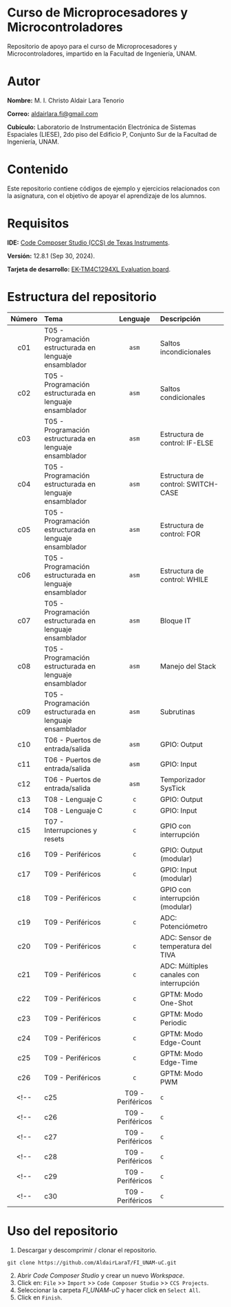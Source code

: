# Curso de Microprocesadores y Microcontroladores
Repositorio de apoyo para el curso de Microprocesadores y Microcontroladores, impartido en la Facultad de Ingeniería, UNAM.

# Autor
**Nombre:** M. I. Christo Aldair Lara Tenorio

**Correo:** aldairlara.fi@gmail.com

**Cubículo:** Laboratorio de Instrumentación Electrónica de Sistemas Espaciales (LIESE), 2do piso del Edificio P, Conjunto Sur de la Facultad de Ingeniería, UNAM.

# Contenido
Este repositorio contiene códigos de ejemplo y ejercicios relacionados con la asignatura, con el objetivo de apoyar el aprendizaje de los alumnos.

# Requisitos
**IDE:** [Code Composer Studio (CCS) de Texas Instruments](https://www.ti.com/tool/download/CCSTUDIO/12.8.1).

**Versión:** 12.8.1 (Sep 30, 2024).

**Tarjeta de desarrollo:** [EK-TM4C1294XL Evaluation board](https://www.ti.com/tool/EK-TM4C1294XL).

# Estructura del repositorio
| Número | Tema                                                    | Lenguaje | Descripción                                          |
|:------:|:--------------------------------------------------------|:--------:|:-----------------------------------------------------|
| c01    | T05 - Programación estructurada en lenguaje ensamblador | `asm`    | Saltos incondicionales                               |
| c02    | T05 - Programación estructurada en lenguaje ensamblador | `asm`    | Saltos condicionales                                 |
| c03    | T05 - Programación estructurada en lenguaje ensamblador | `asm`    | Estructura de control: IF-ELSE                       |
| c04    | T05 - Programación estructurada en lenguaje ensamblador | `asm`    | Estructura de control: SWITCH-CASE                   |
| c05    | T05 - Programación estructurada en lenguaje ensamblador | `asm`    | Estructura de control: FOR                           |
| c06    | T05 - Programación estructurada en lenguaje ensamblador | `asm`    | Estructura de control: WHILE                         |
| c07    | T05 - Programación estructurada en lenguaje ensamblador | `asm`    | Bloque IT                                            |
| c08    | T05 - Programación estructurada en lenguaje ensamblador | `asm`    | Manejo del Stack                                     |
| c09    | T05 - Programación estructurada en lenguaje ensamblador | `asm`    | Subrutinas                                           |
| c10    | T06 - Puertos de entrada/salida                         | `asm`    | GPIO: Output                                         |
| c11    | T06 - Puertos de entrada/salida                         | `asm`    | GPIO: Input                                          |
| c12    | T06 - Puertos de entrada/salida                         | `asm`    | Temporizador SysTick                                 |
| c13    | T08 - Lenguaje C                                        | `c`      | GPIO: Output                                         |
| c14    | T08 - Lenguaje C                                        | `c`      | GPIO: Input                                          |
| c15    | T07 - Interrupciones y resets                           | `c`      | GPIO con interrupción                                |
| c16    | T09 - Periféricos                                       | `c`      | GPIO: Output (modular)                               |
| c17    | T09 - Periféricos                                       | `c`      | GPIO: Input (modular)                                |
| c18    | T09 - Periféricos                                       | `c`      | GPIO con interrupción (modular)                      |
| c19    | T09 - Periféricos                                       | `c`      | ADC: Potenciómetro                                   |
| c20    | T09 - Periféricos                                       | `c`      | ADC: Sensor de temperatura del TIVA                  |
| c21    | T09 - Periféricos                                       | `c`      | ADC: Múltiples canales con interrupción              |
| c22    | T09 - Periféricos                                       | `c`      | GPTM: Modo One-Shot                                  |
| c23    | T09 - Periféricos                                       | `c`      | GPTM: Modo Periodic                                  |
| c24    | T09 - Periféricos                                       | `c`      | GPTM: Modo Edge-Count                                |
| c25    | T09 - Periféricos                                       | `c`      | GPTM: Modo Edge-Time                                 |
| c26    | T09 - Periféricos                                       | `c`      | GPTM: Modo PWM                                       |
<!-- | c25    | T09 - Periféricos                                       | `c`      | UART: Tx                                             | -->
<!-- | c26    | T09 - Periféricos                                       | `c`      | UART: Rx                                             | -->
<!-- | c27    | T09 - Periféricos                                       | `c`      | UART: Uso del terminal                               | -->
<!-- | c28    | T09 - Periféricos                                       | `c`      | I2C: Reloj en tiempo real DS1307                     | -->
<!-- | c29    | T09 - Periféricos                                       | `c`      | I2C: Reloj en tiempo real DS1307 con interrupciones  | -->
<!-- | c30    | T09 - Periféricos                                       | `c`      | SSI: Potenciómetro digital MCP41010                  | -->

# Uso del repositorio
1. Descargar y descomprimir / clonar el repositorio.
```
git clone https://github.com/AldairLaraT/FI_UNAM-uC.git
```
2. Abrir *Code Composer Studio* y crear un nuevo *Workspace*.
3. Click en: `File` >> `Import` >> `Code Composer Studio` >> `CCS Projects`.
4. Seleccionar la carpeta *FI_UNAM-uC* y hacer click en `Select All`.
5. Click en `Finish`.